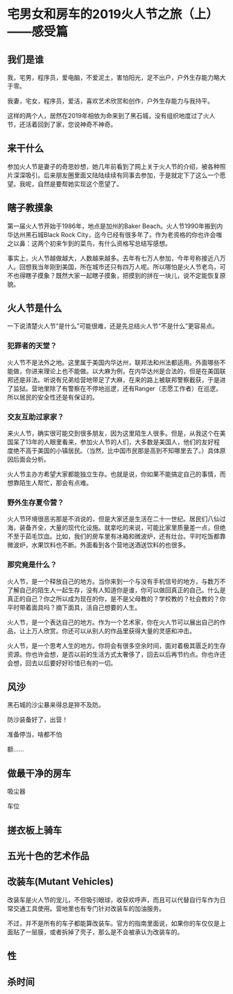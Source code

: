 # 宅男女和房车的2019火人节之旅（上）——感受篇

## 我们是谁

我，宅男，程序员，爱电脑，不爱泥土，害怕阳光，足不出户，户外生存能力略大于零。

我妻，宅女，程序员，爱洁，喜欢艺术欣赏和创作，户外生存能力与我持平。

这样的两个人，居然在2019年相依为命来到了黑石城，没有组织地度过了火人节，还活着回到了家，您说神奇不神奇。

## 来干什么

参加火人节是妻子的奇思妙想，她几年前看到了网上关于火人节的介绍，被各种照片深深吸引。后来朋友圈里面又陆陆续续有同事去参加，于是就定下了这么一个愿望。我呢，自然是要帮她实现这个愿望了。

## 瞎子教摸象

第一届火人节开始于1986年，地点是加州的Baker Beach。火人节1990年搬到内华达州黑石城Black Rock City，迄今已经有很多年了。作为老资格的你也许会嗤之以鼻：这两个初来乍到的菜鸟，有什么资格写总结写感想。

事实上，火人节越做越大，人数越来越多。去年有七万人参加，今年号称接近八万人。回想我当年刚到美国，所在城市还只有四万人呢。所以哪怕是火人节老鸟，可不也得瞎子摸象？既然大家一起瞎子摸象，把摸到的拼在一块儿，说不定能恢复原貌。

## 火人节是什么

一下说清楚火人节“是什么”可能很难，还是先总结火人节“不是什么”更容易点。

### 犯罪者的天堂？

火人节不是法外之地。这里属于美国内华达州，联邦法和州法都适用。外面哪些不能做，你进来理论上也不能做。以大麻为例，在内华达州是合法的，但是在美国联邦还是非法。听说有兄弟给营地带足了大麻，在来的路上被联邦警察截获，于是进了监狱。营地里除了有警察在不停地巡逻，还有Ranger（志愿工作者）在巡逻。所以居民的安全性还是有保证的。

### 交友互助过家家？

来火人节，确实很可能交到很多朋友，因为这里陌生人很多。但是，从我这个在美国呆了13年的人眼里看来，参加火人节的人们，大多数是美国人，他们的友好程度绝不高于美国的小镇居民。（当然，比中国市民那是高到不知哪里去了。）具体原因后面会分析。

火人节主办方希望大家都能独立生存。也就是说，你如果不能搞定自己的事情，而想靠陌生人帮忙，那会有点难。

### 野外生存夏令营？

火人节环境很恶劣那是不消说的，但是大家还是生活在二十一世纪。居民们八仙过海，装备齐全，大量的现代化设施。就拿吃的来说，可能比家里质量差一点，但绝不至于茹毛饮血。比如，我们的房车里有冰箱和微波炉，还有灶台。平时吃饭都靠微波炉，水果饮料也不断。外面看到各个营地送酒送饮料的也很多。


### 那究竟是什么？

火人节，是一个释放自己的地方。当你来到一个与没有手机信号的地方，与数万不了解自己的陌生人一起生存，没有人知道你是谁，你可以做回真正的自己。什么是真正的自己？你之所以成为现在的你，是不是父母教的？学校教的？社会教的？你平时带着面具吗？摘下面具，活自己想要的人生。

火人节，是一个表达自己的地方。作为一个艺术家，你在火人节可以展出自己的作品，让上万人欣赏。你还可以从别人的作品里获得大量的灵感和冲击。

火人节，是一个思考人生的地方。你将会有很多空余时间，面对着极其匮乏的生存资源。你也许会想，是否以前的生活方式太奢侈了，回去以后再节约点。你也许还会想，回去以后要好好珍惜已有的一切。

## 风沙

黑石城的沙尘暴来得总是猝不及防。

防沙装备好了，出营！

准备停当，啥都不怕

额……

## 做最干净的房车

吸尘器

车位

## 搓衣板上骑车


## 五光十色的艺术作品



## 改装车(Mutant Vehicles)

改装车是火人节的宠儿，不但吸引眼球，收获欢呼声，而且可以代替自行车作为日常交通工具使用。营地里也有专门针对改装车的加油服务。

不过，并不是所有的车子都能算改装车。官方的指南里面说，如果你的车仅仅是上面贴了一层膜，或者拆掉了壳子，那么是不会被承认为改装车的。

## 性

## 杀时间
